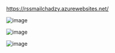 https://rssmailchadzy.azurewebsites.net/

![image](https://user-images.githubusercontent.com/62951876/116058115-cae51400-a67f-11eb-8637-1d31e05d5a19.png)

![image](https://user-images.githubusercontent.com/62951876/116058209-e3552e80-a67f-11eb-9f07-929e651478c4.png)

![image](https://user-images.githubusercontent.com/62951876/116058245-ed772d00-a67f-11eb-9d92-937c4c3b5a55.png)
